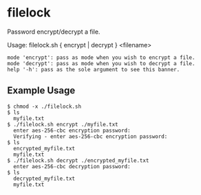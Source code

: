 # filelock
Password encrypt/decrypt a file. 

Usage: filelock.sh { encrypt | decrypt } \<filename\>
  
    mode 'encrypt': pass as mode when you wish to encrypt a file.                                                    
    mode 'decrypt': pass as mode when you wish to decrypt a file.                                                     
    help '-h': pass as the sole argument to see this banner. 



## Example Usage

    $ chmod -x ./filelock.sh
    $ ls
      myfile.txt
    $ ./filelock.sh encrypt ./myfile.txt
      enter aes-256-cbc encryption password: 
      Verifying - enter aes-256-cbc encryption password:
    $ ls
      encrypted_myfile.txt 
      myfile.txt
    $ ./filelock.sh decrypt ./encrypted_myfile.txt
      enter aes-256-cbc decryption password:
    $ ls
      decrypted_myfile.txt
      myfile.txt
